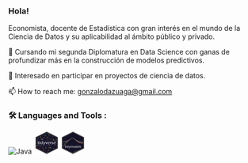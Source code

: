 ### Hola!

Economista, docente de Estadística con gran interés en el mundo de la Ciencia de Datos y su aplicabilidad al ámbito público y privado.
 
🌱 Cursando mi segunda Diplomatura en Data Science con ganas de profundizar más en la construcción de modelos predictivos.

👯 Interesado en participar en proyectos de ciencia de datos.

📫 How to reach me:
gonzalodazuaga@gmail.com

### :hammer_and_wrench: Languages and Tools :
<div>
  <img src="https://camo.githubusercontent.com/6e6307d8b5e39295e37b4b68392a67b4e781593a3279ebfc917587be157681c3/68747470733a2f2f7777772e722d70726f6a6563742e6f72672f526c6f676f2e706e67" title="Java" alt="Java" width="45" height="45"/>&nbsp;
  <img src="https://raw.githubusercontent.com/tidyverse/tidyverse/main/man/figures/logo.png" title="AWS" alt="AWS" width="45" height="45"/>&nbsp;
  <img src="https://raw.githubusercontent.com/tidymodels/tidymodels/main/man/figures/logo.png" title="Git" **alt="Git" width="45" height="45"/>
</div>
<!--
**gonzaloazuaga2021/gonzaloazuaga2021** is a ✨ _special_ ✨ repository because its `README.md` (this file) appears on your GitHub profile.

Here are some ideas to get you started:

- 🔭 I’m currently working on ...
- 🌱 I’m currently learning ...
- 👯 I’m looking to collaborate on ...
- 🤔 I’m looking for help with ...
- 💬 Ask me about ...
- 📫 How to reach me: ...
- 😄 Pronouns: ...
- ⚡ Fun fact: ...
-->
